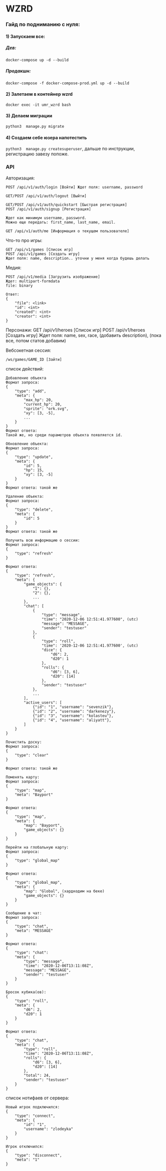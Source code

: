 # WZRD
### Гайд по подниманию с нуля:

#### 1) Запускаем все:
##### Дев:
```docker-compose up -d --build```
##### Продакшн:
```docker-compose -f docker-compose-prod.yml up -d --build```


#### 2) Залетаем в контейнер wzrd
```docker exec -it umr_wzrd bash```

#### 3) Делаем миграции
```python3  manage.py migrate```

#### 4) Создаем себе юзера напотестить
```python3  manage.py createsuperuser```, дальше по инструкции, регистрацию завезу попоже.

### API
Авторизация:
```
POST /api/v1/auth/login [Войти] Ждет поля: username, password

GET/POST /api/v1/auth/logout [Выйти]

GET/POST /api/v1/auth/quickstart [Быстрая регистрация]
POST /api/v1/auth/signup [Регистрация]

Ждет как минимум username, password.
Можно еще передать: first_name, last_name, email.

GET /api/v1/auth/me [Информация о текущем пользователе]
```
Что-то про игры:
```
GET /api/v1/games [Список игр]
POST /api/v1/games [Создать игру] 
Ждет поля: name, description.. уточни у меня когда будешь делать
```
Медия:
```
POST /api/v1/media [Загрузить изображение]
Ждет: multipart-formdata
file: binary

Ответ:
{
    "file": <link>
    "id": <int>
    "created": <int>
    "creator": <int>
}
```
Персонажи:
GET /api/v1/heroes [Список игр]
POST /api/v1/heroes [Создать игру] 
Ждет поля: name, sex, race, (добавить description), (пока все, потом статов добавим)

Вебсокетная сессия:
```
/ws/games/GAME_ID [Зайти]
```
список действий:
```
Добавление объекта
Формат запроса:
{
    "type": "add",
    "meta": {
        "max_hp": 20,
        "current_hp": 20,
        "sprite": "ork.svg",
        "xy": [3, -5],
        ...
    }
}
Формат ответа:
Такой же, но среди параметров объекта появляется id.

Обновление объекта:
Формат запроса:
{
    "type": "update",
    "meta": {
        "id": 5,
        "hp": 15,
        "xy": [3, -5]
    }
}
Формат ответа: такой же

Удаление объекта:
Формат запроса:
{
    "type": "delete",
    "meta": {
        "id": 5
    }
}
Формат ответа: такой же

Получить всю информацию о сессии:
Формат запроса:
{
    "type": "refresh"
}

Формат ответа:
{
    "type": "refresh",
    "meta": {
        "game_objects": {
            "1": {},
            "2": {},
            ...
        },
        "chat": [
            {
                "type": "message",
                "time": "2020-12-06 12:51:41.977600", (utc)
                "message": "MESSAGE",
                "sender": "testuser"
            }, 
            {
                "type": "roll",
                "time": '2020-12-06 12:51:41.977600', (utc)
                "dice": {
                    "d6": 2,
                    "d20": 1
                },
                "rolls": {
                    "d6": [3, 6],
                    "d20": [14]
                },
                "sender": "testuser"
            },
            ...  
        ],
        "active_users": [
            {"id": "1", "username": "sevenzik"},
            {"id": "2", "username": "darkenezy"},
            {"id": "3", "username": "kolasteu"},
            {"id": "4", "username": "aliyatt"},
        ]
    }
} 

Почистить доску:
Формат запроса:
{
    "type": "clear"
}

Формат ответа: такой же

Поменять карту:
Формат запроса:
{
    "type": "map",
    "meta": "Bayport"
}

Формат ответа:
{
    "type": "map",
    "meta": {
        "map": "Bayport",
        "game_objects": {}
    } 
}

Перейти на глобальную карту:
Формат запроса:
{
    "type": "global_map"
}

Формат ответа:
{
    "type": "global_map",
    "meta": {
        "map": "Global", (хардкодим на беке)
        "game_objects": {}
    } 
}

Сообщение в чат:
Формат запроса:
{
    "type": "chat",
    "meta": "MESSAGE"
} 

Формат ответа:
{
    "type": "chat":
    "meta": {
        "type": "message",
        "time": "2020-12-06T13:11:08Z",
        "message": "MESSAGE",
        "sender": "testuser"
    }
}

Бросок кубика(ов):
{
    "type": "roll",
    "meta": {
        "d6": 2,
        "d20": 1
    }
}

Формат ответа:
{
    "type": "chat",
    "meta": {
        "type": "roll",
        "time": "2020-12-06T13:11:08Z",
        "rolls": {
            "d6": [3, 6],
            "d20": [14]
        },
        "total": 24,
        "sender": "testuser"
    }
}

```
список нотифаев от сервера:
```
Новый игрок подключился:
{
    "type": "connect",
    "meta": {
        "id": "1",
        "username": "zlodeyka"
    }
}

Игрок отключился:
{
    "type": "disconnect",
    "meta": "1"
}
```

